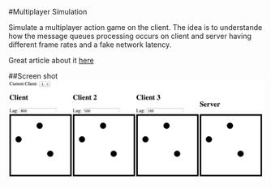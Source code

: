 #Multiplayer Simulation

Simulate a multiplayer action game on the client. The idea is to understande how the message queues processing occurs on client and server having different frame rates and a fake network latency.

Great article about it [here](http://www.gabrielgambetta.com/fpm1.html)

##Screen shot
![Screen shot](screenshot.png)
